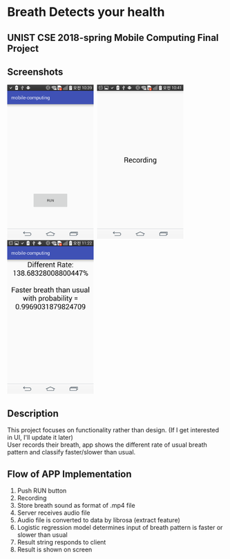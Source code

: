 Breath Detects your health
===========================

UNIST CSE 2018-spring Mobile Computing Final Project
-----------------------------------------------------

Screenshots
-----------

<img width="200" src="/screenshots/start.png">&nbsp;
<img width="200" src="/screenshots/recording.png">&nbsp;
<img width="200" src="/screenshots/result.png">

Description
-----------
This project focuses on functionality rather than design. (If I get interested in UI, I'll update it later)  
User records their breath, app shows the different rate of usual breath pattern and classify faster/slower than usual.

Flow of APP Implementation
----------------------
1. Push RUN button
2. Recording
3. Store breath sound as format of .mp4 file
4. Server receives audio file
5. Audio file is converted to data by librosa (extract feature)
6. Logistic regression model determines input of breath pattern is faster or slower than usual
7. Result string responds to client
8. Result is shown on screen
